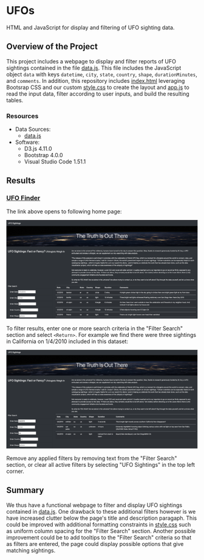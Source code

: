 # UFOs
HTML and JavaScript for display and filtering of UFO sighting data.

## Overview of the Project
This project includes a webpage to display and filter reports of UFO sightings
contained in the file [data.js](static/js/data.js). This file includes the
JavaScript object `data` with keys `datetime`, `city`, `state`, `country`,
`shape`, `durationMinutes`, and `comments`. In addition, this repository
includes [index.html](index.html) leveraging Bootsrap CSS and our custom
[style.css](static/css/style.css) to create the layout and
[app.js](static/js/app/js) to read the input data, filter according to user
inputs, and build the resulting tables.

### Resources
- Data Sources:
    - [data.js](static/js/data.js)
- Software:
    - D3.js 4.11.0
    - Bootstrap 4.0.0
    - Visual Studio Code 1.51.1

## Results
### [UFO Finder](https://jsheppard95.github.io/UFOs/index.html)
The link above opens to following home page:

![UFO Finder](static/images/UFO-Finder.png)

To filter results, enter one or more search criteria in the "Filter Search"
section and select `<Return>`. For example we find there were three sightings in
California on 1/4/2010 included in this dataset:

![Example](static/images/example.png)

Remove any applied filters by removing text from the "Filter Search" section,
or clear all active filters by selecting "UFO Sightings" in the top left
corner.

## Summary
We thus have a functional webpage to filter and display UFO sightings
contained in [data.js](static/js/data.js). One drawback to these additional
filters however is we have increased clutter below the page's title and
description paragaph. This could be improved with additional formatting
constraints in [style.css](static/css/style.css) such as uniform column
spacing for the "Filter Search" section. Another possible improvement could be
to add tooltips to the "Filter Search" criteria so that as filters are
entered, the page could display possible options that give matching sightings.